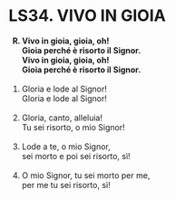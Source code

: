 # LS34. VIVO IN GIOIA

<ol>
	<b><li type="A" value="18">Vivo in gioia, gioia, oh!<br>
		Gioia perché è risorto il Signor.<br>
		Vivo in gioia, gioia, oh!<br>
		Gioia perché è risorto il Signor.</li></b><br>
	<li value="1">Gloria e lode al Signor!<br>
		Gloria e lode al Signor!</li><br>
	<li>Gloria, canto, alleluia!<br>
		Tu sei risorto, o mio Signor!</li><br>
	<li>Lode a te, o mio Signor,<br>
		sei morto e poi sei risorto, sì!</li><br>
	<li>O mio Signor, tu sei morto per me,<br>
		per me tu sei risorto, sì!</li>
</ol>
